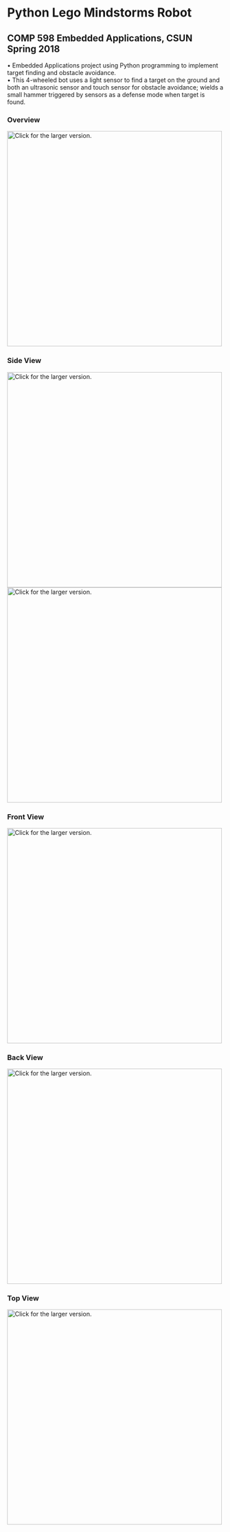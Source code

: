 # Python Lego Mindstorms Robot
## COMP 598 Embedded Applications, CSUN Spring 2018
•	Embedded Applications project using Python programming to implement target finding and obstacle avoidance.  
•	This 4-wheeled bot uses a light sensor to find a target on the ground and both an ultrasonic sensor and touch sensor for obstacle avoidance; wields a small hammer triggered by sensors as a defense mode when target is found.  


### Overview
<a href="https://drive.google.com/uc?export=view&id=1BBUpx8543hvmH45qdr9lIxrPgqy7GuEB"><img src="https://drive.google.com/uc?export=view&id=1BBUpx8543hvmH45qdr9lIxrPgqy7GuEB" style="width: 500px; max-width: 100%; height: auto" title="Click for the larger version." /></a>
### Side View
<a href="https://drive.google.com/uc?export=view&id=1TSRA6C4iZs9-FamxbkrLJectXOBJaveT"><img src="https://drive.google.com/uc?export=view&id=1TSRA6C4iZs9-FamxbkrLJectXOBJaveT" style="width: 500px; max-width: 100%; height: auto" title="Click for the larger version." /></a>
<a href="https://drive.google.com/uc?export=view&id=1ubJ6HGFznmtLjS05komUvfgZUOVCXjU7"><img src="https://drive.google.com/uc?export=view&id=1ubJ6HGFznmtLjS05komUvfgZUOVCXjU7" style="width: 500px; max-width: 100%; height: auto" title="Click for the larger version." /></a>
### Front View
<a href="https://drive.google.com/uc?export=view&id=1TD6K0mefiUQCZlA7sJ2KBAcj7ceWJvp5"><img src="https://drive.google.com/uc?export=view&id=1TD6K0mefiUQCZlA7sJ2KBAcj7ceWJvp5" style="width: 500px; max-width: 100%; height: auto" title="Click for the larger version." /></a>
### Back View
<a href="https://drive.google.com/uc?export=view&id=1ql8xRwMJBiKa3Ri7_kah3tIXH6DxZIlM"><img src="https://drive.google.com/uc?export=view&id=1ql8xRwMJBiKa3Ri7_kah3tIXH6DxZIlM" style="width: 500px; max-width: 100%; height: auto" title="Click for the larger version." /></a>
### Top View
<a href="https://drive.google.com/uc?export=view&id=1pdKC8whpXq4mb9HWjqIg6MMYrtDkTh-H"><img src="https://drive.google.com/uc?export=view&id=1pdKC8whpXq4mb9HWjqIg6MMYrtDkTh-H" style="width: 500px; max-width: 100%; height: auto" title="Click for the larger version." /></a>
